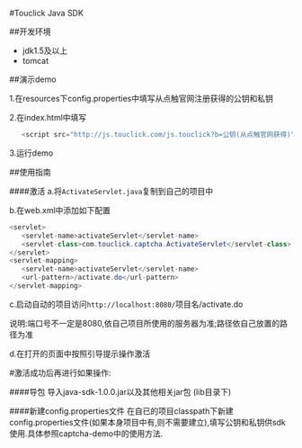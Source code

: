 #Touclick Java SDK


##开发环境
  
  - jdk1.5及以上
  - tomcat
  
##演示demo

1.在resources下config.properties中填写从点触官网注册获得的公钥和私钥
   
2.在index.html中填写
   ```java
      <script src="http://js.touclick.com/js.touclick?b=公钥(从点触官网获得)" ></script>
   ```
   
3.运行demo   


##使用指南

####激活
a.将`ActivateServlet.java`复制到自己的项目中
   
b.在web.xml中添加如下配置
   ```java
   <servlet>
      <servlet-name>activateServlet</servlet-name>
      <servlet-class>com.touclick.captcha.ActivateServlet</servlet-class>
   </servlet>
   <servlet-mapping>
      <servlet-name>activateServlet</servlet-name>
      <url-pattern>/activate.do</url-pattern>
   </servlet-mapping>
   ```
   
c.启动自动的项目访问`http://localhost:8080/`项目名/activate.do

说明:端口号不一定是8080,依自己项目所使用的服务器为准;路径依自己放置的路径为准

d.在打开的页面中按照引导提示操作激活

#激活成功后再进行如果操作:

####导包
导入java-sdk-1.0.0.jar以及其他相关jar包 (lib目录下)

####新建config.properties文件
在自已的项目classpath下新建config.properties文件(如果本身项目中有,则不需要建立),填写公钥和私钥供sdk使用.具体参照captcha-demo中的使用方法.

